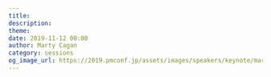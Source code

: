 ```yaml
---
title: 
description: 
theme: 
date: 2019-11-12 00:00
author: Marty Cagan
category: sessions
og_image_url: https://2019.pmconf.jp/assets/images/speakers/keynote/marty_cagan.jpg
---
```


